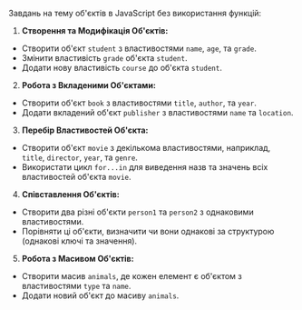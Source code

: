 Завдань на тему об'єктів в JavaScript без використання функцій:

1. **Створення та Модифікація Об'єктів:**
- Створити об'єкт `student` з властивостями `name`, `age`, та `grade`.
- Змінити властивість `grade` об'єкта `student`.
- Додати нову властивість `course` до об'єкта `student`.

2. **Робота з Вкладеними Об'єктами:**
- Створити об'єкт `book` з властивостями `title`, `author`, та `year`.
- Додати вкладений об'єкт `publisher` з властивостями `name` та `location`.

3. **Перебір Властивостей Об'єкта:**
- Створити об'єкт `movie` з декількома властивостями, наприклад, `title`, `director`, `year`, та `genre`.
- Використати цикл `for...in` для виведення назв та значень всіх властивостей об'єкта `movie`.

4. **Співставлення Об'єктів:**
- Створити два різні об'єкти `person1` та `person2` з однаковими властивостями.
- Порівняти ці об'єкти, визначити чи вони однакові за структурою (однакові ключі та значення).

5. **Робота з Масивом Об'єктів:**
- Створити масив `animals`, де кожен елемент є об'єктом з властивостями `type` та `name`.
- Додати новий об'єкт до масиву `animals`.